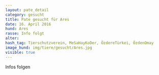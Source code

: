 ```yaml
---
layout: pate_detail
category: gesucht
title: Pate gesucht für Ares
date: 16. April 2016
hund: Ares
rasse: Info folgt
alter:
hash_tag: Tierschutzverein, MeSaHayKoDer, ÖzdereTürkei, ÖzdenOmay
image_hund: img/tiere/gesucht/Ares.jpg
visible: true
---
```


Infos folgen
